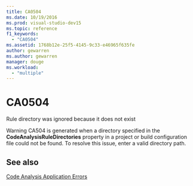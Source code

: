 ```yaml
---
title: CA0504
ms.date: 10/19/2016
ms.prod: visual-studio-dev15
ms.topic: reference
f1_keywords:
  - "CA0504"
ms.assetid: 1768b12e-25f5-4145-9c33-e46965f635fe
author: gewarren
ms.author: gewarren
manager: douge
ms.workload:
  - "multiple"
---
```

# CA0504
Rule directory was ignored because it does not exist

 Warning CA504 is generated when a directory specified in the **CodeAnalysisRuleDirectories** property in a project or build configuration file could not be found. To resolve this issue, enter a valid directory path.

## See also
 [Code Analysis Application Errors](../code-quality/code-analysis-application-errors.md)
